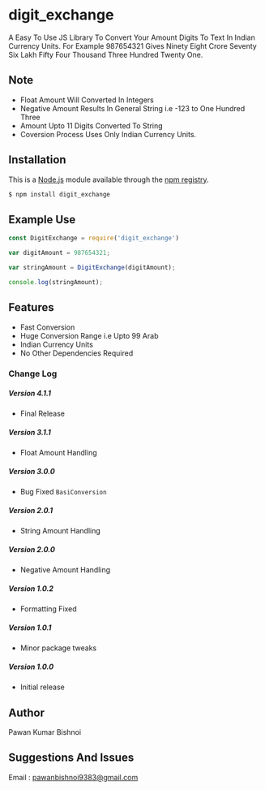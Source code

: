 # digit_exchange
A Easy To Use JS Library To Convert Your Amount Digits To Text In Indian Currency Units. For Example 987654321 Gives Ninety Eight Crore Seventy Six Lakh Fifty Four Thousand Three Hundred Twenty One.

## Note
- Float Amount Will Converted In Integers
- Negative Amount Results In General String i.e -123 to One Hundred Three
- Amount Upto 11 Digits Converted To String
- Coversion Process Uses Only Indian Currency Units.

## Installation

This is a [Node.js](https://nodejs.org/en/) module available through the
[npm registry](https://www.npmjs.com/).
```bash
$ npm install digit_exchange
```

## Example Use

```js
const DigitExchange = require('digit_exchange')

var digitAmount = 987654321;

var stringAmount = DigitExchange(digitAmount);

console.log(stringAmount);
```
## Features

  * Fast Conversion
  * Huge Conversion Range i.e Upto 99 Arab
  * Indian Currency Units
  * No Other Dependencies Required

### Change Log

##### Version 4.1.1 
- Final Release

##### Version 3.1.1
- Float Amount Handling

##### Version 3.0.0
- Bug Fixed `BasiConversion`

##### Version 2.0.1
- String Amount Handling

##### Version 2.0.0
- Negative Amount Handling

##### Version 1.0.2
- Formatting Fixed  

##### Version 1.0.1
- Minor package tweaks

##### Version 1.0.0
- Initial release

## Author 
Pawan Kumar Bishnoi

## Suggestions And Issues
Email : pawanbishnoi9383@gmail.com

